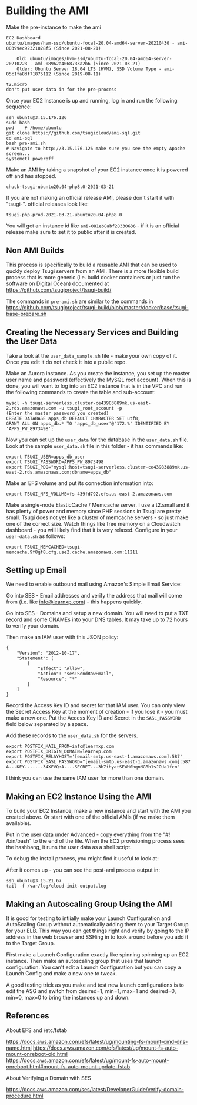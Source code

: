 
Building the AMI
================

Make the pre-instance to make the ami

    EC2 Dashboard
    ubuntu/images/hvm-ssd/ubuntu-focal-20.04-amd64-server-20210430 - ami-00399ec92321828f5 (Since 2021-08-21)

        Old: ubuntu/images/hvm-ssd/ubuntu-focal-20.04-amd64-server-20210223 - ami-08962a4068733a2b6 (Since 2021-03-21)
        Older: Ubuntu Server 18.04 LTS (HVM), SSD Volume Type - ami-05c1fa8df71875112 (Since 2019-08-11)

    t2.micro
    don't put user data in for the pre-process

Once your EC2 Instance is up and running, log in and run the following sequence:

    ssh ubuntu@3.15.176.126
    sudo bash
    pwd    # /home/ubuntu
    git clone https://github.com/tsugicloud/ami-sql.git
    cd ami-sql
    bash pre-ami.sh
    # Navigate to http://3.15.176.126 make sure you see the empty Apache screen...
    systemctl poweroff

Make an AMI by taking a snapshot of your EC2 instance once it is powered off and
has stopped.  

    chuck-tsugi-ubuntu20.04-php8.0-2021-03-21

If you are not making an official release AMI, please don't start it with "tsugi-".
official releases look like:

    tsugi-php-prod-2021-03-21-ubuntu20.04-php8.0

You will get an instance id like `ami-081eb8abf28330636` - if it is an official release
make sure to set it to public after it is created.

Non AMI Builds
--------------

This process is specifically to build a reusable AMI that can be used to quckly deploy Tsugi servers
from an AMI. There is a more flexible build process that is more generic (i.e. build docker containers
or just run the software on Digital Ocean) documented at https://github.com/tsugiproject/tsugi-build/

The commands in `pre-ami.sh` are similar to the commands
in https://github.com/tsugiproject/tsugi-build/blob/master/docker/base/tsugi-base-prepare.sh

Creating the Necessary Services and Building the User Data
----------------------------------------------------------

Take a look at the `user_data_sample.sh` file - make your own copy of it.  Once you edit it
do not check it into a public repo.

Make an Aurora instance.  As you create the instance, you set up the master user
name and password (effectively the MySQL root account). When this is done, you
will want to log into an EC2 instance that is in the VPC and run the following
commands to create the table and sub-account:

    mysql -h tsugi-serverless.cluster-ce43983889mk.us-east-2.rds.amazonaws.com -u tsugi_root_account -p
    (Enter the master password you created)
    CREATE DATABASE apps_db DEFAULT CHARACTER SET utf8;
    GRANT ALL ON apps_db.* TO 'apps_db_user'@'172.%' IDENTIFIED BY 'APPS_PW_8973498';

Now you can set up the `user_data` for the database in the `user_data.sh` file.  Look at the
sample `user_data.sh` file in this folder - it has commands like:

    export TSUGI_USER=apps_db_user
    export TSUGI_PASSWORD=APPS_PW_8973498
    export TSUGI_PDO="mysql:host=tsugi-serverless.cluster-ce43983889mk.us-east-2.rds.amazonaws.com;dbname=apps_db"

Make an EFS volume and put its connection information into:

    export TSUGI_NFS_VOLUME=fs-439fd792.efs.us-east-2.amazonaws.com

Make a single-node ElasticCache / Memcache server. I use a t2.small and it has plenty of power
and memory since PHP sessions in Tsugi are pretty small.  Tsugi does not yet like a cluster
of memcache servers - so just make one of the correct size.  Watch things like free memory
on a Cloudwatch dashboard - you will likely find that it is very relaxed.  Configure in
your `user-data.sh` as follows:

    export TSUGI_MEMCACHED=tsugi-memcache.9f8gf8.cfg.use2.cache.amazonaws.com:11211

Setting up Email
----------------

We need to enable outbound mail using Amazon's Simple Email Service:

Go into SES - Email addresses and verify the address that mail will come
from (i.e. like info@learnxp.com) - this happens quickly.

Go into SES - Domains and setup a new domain.  You will need to put a TXT record
and some CNAMEs into your DNS tables.  It may take up to 72 hours to verify your domain.

Then make an IAM user with this JSON policy:

    {
        "Version": "2012-10-17",
        "Statement": [
            {
                "Effect": "Allow",
                "Action": "ses:SendRawEmail",
                "Resource": "*"
            }
        ]
    }

Record the Access Key ID and secret for that IAM user.  You can only view
the Secret Access Key at the moment of creation - if you lose it - you must make
a new one.  Put the Access Key ID and Secret in the `SASL_PASSWORD` field below
separated by a space.

Add these records to the `user_data.sh` for the servers.

    export POSTFIX_MAIL_FROM=info@learnxp.com
    export POSTFIX_ORIGIN_DOMAIN=learnxp.com
    export POSTFIX_RELAYHOST='[email-smtp.us-east-1.amazonaws.com]:587'
    export POSTFIX_SASL_PASSWORD="[email-smtp.us-east-1.amazonaws.com]:587 A...KEY.......34XFVQ:A....SECRET...3b7ihyatSEWH0hqnNGRh1sJOUa1fcn"

I think you can use the same IAM user for more than one domain.

Making an EC2 Instance Using the AMI
------------------------------------

To build your EC2 Instance, make a new instance and start with the AMI you created above.  Or start with
one of the official AMIs (if we make them available).

Put in the user data under Advanced - copy everything from the "#! /bin/bash" to the end of the file.
When the EC2 provisioning process sees the hashbang, it runs the user data as a shell script.

To debug the install process, you might find it useful to look at:

After it comes up - you can see the post-ami process output in:

    ssh ubuntu@3.15.21.67
    tail -f /var/log/cloud-init-output.log

Making an Autoscaling Group Using the AMI
-----------------------------------------

It is good for testing to intiially make your Launch Configuration and AutoScaling Group without
automatically adding them to your Target Group for your ELB.  This way you can get things
right and verify by going to the IP address in the web browser and SSHing in to look around
before you add it to the Target Group.

First make a Launch Configuration exactly like spinning spinning up an EC2 instance.  Then make
an autoscaling group that uses that launch configuration.  You can't edit a Launch Configuration
but you can copy a Launch Config and make a new one to tweak.

A good testing trick as you make and test new launch configurations is to edit the ASG and
switch from desired=1, min=1, max=1 and desired=0, min=0, max=0 to bring the instances up and
down.  

References
----------

About EFS and /etc/fstab

https://docs.aws.amazon.com/efs/latest/ug/mounting-fs-mount-cmd-dns-name.html
https://docs.aws.amazon.com/efs/latest/ug/mount-fs-auto-mount-onreboot-old.html
https://docs.aws.amazon.com/efs/latest/ug/mount-fs-auto-mount-onreboot.html#mount-fs-auto-mount-update-fstab

About Verifying a Domain with SES

https://docs.aws.amazon.com/ses/latest/DeveloperGuide/verify-domain-procedure.html

